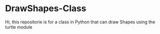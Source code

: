 # DrawShapes-Class

Hi, this repositorie is for a class in Python
that can draw Shapes using the turtle module
